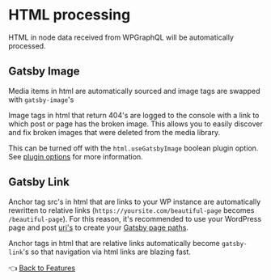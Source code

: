 # HTML processing

HTML in node data received from WPGraphQL will be automatically processed.

## Gatsby Image

Media items in html are automatically sourced and image tags are swapped with `gatsby-image`'s

Image tags in html that return 404's are logged to the console with a link to which post or page has the broken image. This allows you to easily discover and fix broken images that were deleted from the media library.

This can be turned off with the `html.useGatsbyImage` boolean plugin option. See [plugin options](../plugin-options.md#html.usegatsbyimage-boolean) for more information.

## Gatsby Link

Anchor tag src's in html that are links to your WP instance are automatically rewritten to relative links (`https://yoursite.com/beautiful-page` becomes `/beautiful-page`). For this reason, it's recommended to use your WordPress page and post [uri's](https://github.com/TylerBarnes/using-gatsby-source-wordpress-experimental/blob/master/gatsby-node.js#L29) to create your [Gatsby page paths](https://github.com/TylerBarnes/using-gatsby-source-wordpress-experimental/blob/master/gatsby-node.js#L68).

Anchor tags in html that are relative links automatically become `gatsby-link`'s so that navigation via html links are blazing fast.



:point_left: [Back to Features](./index.md)

